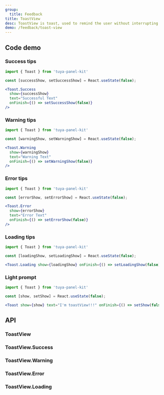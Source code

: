 ```yaml
---
group:
  title: Feedback
title: ToastView
desc: ToastView is toast, used to remind the user without interrupting the operation.
demo: /feedback/toast-view
---
```


## Code demo

### Success tips

```jsx
import { Toast } from 'tuya-panel-kit'

const [successShow, setSuccessShow] = React.useState(false);

<Toast.Success
  show={successShow}
  text="Successful Text"
  onFinish={() => setSuccessShow(false)}
/>
```

### Warning tips

```jsx
import { Toast } from 'tuya-panel-kit'

const [warningShow, setWarningShow] = React.useState(false);

<Toast.Warning
  show={warningShow}
  text="Warning Text"
  onFinish={() => setWarningShow(false)}
/>
```

### Error tips

```jsx
import { Toast } from 'tuya-panel-kit'

const [errorShow, setErrorShow] = React.useState(false);

<Toast.Error
  show={errorShow}
  text="Error Text"
  onFinish={() => setErrorShow(false)}
/>
```

### Loading tips

```jsx
import { Toast } from 'tuya-panel-kit'

const [loadingShow, setLoadingShow] = React.useState(false);

<Toast.Loading show={loadingShow} onFinish={() => setLoadingShow(false)} />
```

### Light prompt

```jsx
import { Toast } from 'tuya-panel-kit'

const [show, setShow] = React.useState(false);

<Toast show={show} text="I'm toastView!!!" onFinish={() => setShow(false)} />
```

## API

### ToastView

<API name="ToastProps"></API>

### ToastView.Success

<API name="ToastSuccessProps"></API>

### ToastView.Warning

<API name="ToastWarningProps"></API>

### ToastView.Error

<API name="ToastErrorProps"></API>

### ToastView.Loading

<API name="ToastLoadingProps"></API>
